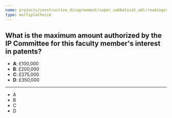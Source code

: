 ```yaml
---
name: projects/constructive_disagreement/super_sabbatical_wbl/readingcomp_provost_4.md
type: multipleChoice
---
```


## What is the maximum amount authorized by the IP Committee for this faculty member's interest in patents?

- **A**: £100,000
- **B**: £200,000
- **C**: £275,000
- **D**: £350,000


---

- A
- B
- C
- D